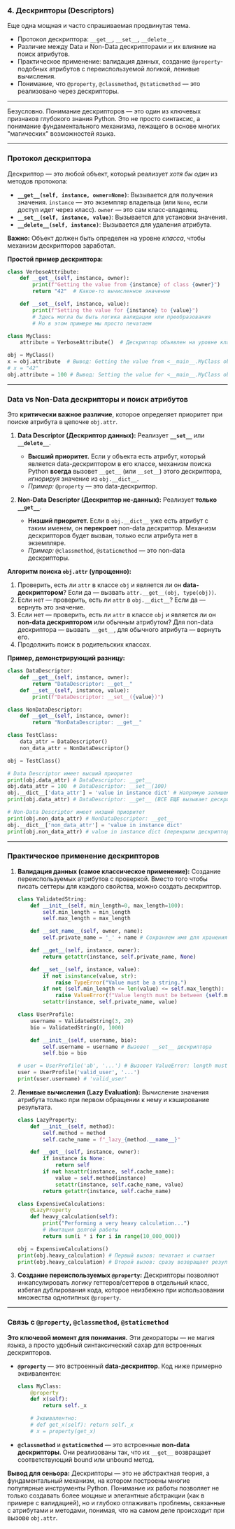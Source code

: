 ### 4. Дескрипторы (Descriptors)

Еще одна мощная и часто спрашиваемая продвинутая тема.

* Протокол дескриптора: `__get__`, `__set__`, `__delete__`.
* Различие между Data и Non-Data дескрипторами и их влияние на поиск атрибутов.
* Практическое применение: валидация данных, создание `@property`-подобных атрибутов с переиспользуемой логикой, ленивые вычисления.
* Понимание, что `@property`, `@classmethod`, `@staticmethod` — это реализовано через дескрипторы.

_________________________________________________________________

Безусловно. Понимание дескрипторов — это один из ключевых признаков глубокого знания Python. Это не просто синтаксис, а понимание фундаментального механизма, лежащего в основе многих "магических" возможностей языка.

---

### Протокол дескриптора

Дескриптор — это любой объект, который реализует *хотя бы один* из методов протокола:
*   **`__get__(self, instance, owner=None)`**: Вызывается для получения значения. `instance` — это экземпляр владельца (или `None`, если доступ идет через класс). `owner` — это сам класс-владелец.
*   **`__set__(self, instance, value)`**: Вызывается для установки значения.
*   **`__delete__(self, instance)`**: Вызывается для удаления атрибута.

**Важно:** Объект должен быть определен на уровне *класса*, чтобы механизм дескрипторов заработал.

**Простой пример дескриптора:**
```python
class VerboseAttribute:
    def __get__(self, instance, owner):
        print(f"Getting the value from {instance} of class {owner}")
        return "42"  # Какое-то вычисленное значение

    def __set__(self, instance, value):
        print(f"Setting the value for {instance} to {value}")
        # Здесь могла бы быть логика валидации или преобразования
        # Но в этом примере мы просто печатаем

class MyClass:
    attribute = VerboseAttribute()  # Дескриптор объявлен на уровне класса

obj = MyClass()
x = obj.attribute  # Вывод: Getting the value from <__main__.MyClass object...> of class <class '__main__.MyClass'>
# x = "42"
obj.attribute = 100 # Вывод: Setting the value for <__main__.MyClass object...> to 100
```

---

### Data vs Non-Data дескрипторы и поиск атрибутов

Это **критически важное различие**, которое определяет приоритет при поиске атрибута в цепочке `obj.attr`.

1.  **Data Descriptor (Дескриптор данных):** Реализует **`__set__`** или **`__delete__`**.
    *   **Высший приоритет.** Если у объекта есть атрибут, который является data-дескриптором в его классе, механизм поиска Python **всегда** вызовет `__get__` (или `__set__`) этого дескриптора, *игнорируя* значение из `obj.__dict__`.
    *   *Пример:* `@property` — это data-дескриптор.

2.  **Non-Data Descriptor (Дескриптор не-данных):** Реализует **только `__get__`**.
    *   **Низший приоритет.** Если в `obj.__dict__` уже есть атрибут с таким именем, он **перекроет** non-data дескриптор. Механизм дескрипторов будет вызван, только если атрибута нет в экземпляре.
    *   *Пример:* `@classmethod`, `@staticmethod` — это non-data дескрипторы.

**Алгоритм поиска `obj.attr` (упрощенно):**
1.  Проверить, есть ли `attr` в классе `obj` и является ли он **data-дескриптором**? Если да — вызвать `attr.__get__(obj, type(obj))`.
2.  Если нет — проверить, есть ли `attr` в `obj.__dict__`? Если да — вернуть это значение.
3.  Если нет — проверить, есть ли `attr` в классе `obj` и является ли он **non-data дескриптором** или обычным атрибутом? Для non-data дескриптора — вызвать `__get__`, для обычного атрибута — вернуть его.
4.  Продолжить поиск в родительских классах.

**Пример, демонстрирующий разницу:**
```python
class DataDescriptor:
    def __get__(self, instance, owner):
        return "DataDescriptor: __get__"
    def __set__(self, instance, value):
        print(f"DataDescriptor: __set__({value})")

class NonDataDescriptor:
    def __get__(self, instance, owner):
        return "NonDataDescriptor: __get__"

class TestClass:
    data_attr = DataDescriptor()
    non_data_attr = NonDataDescriptor()

obj = TestClass()

# Data Descriptor имеет высший приоритет
print(obj.data_attr) # DataDescriptor: __get__
obj.data_attr = 100  # DataDescriptor: __set__(100)
obj.__dict__['data_attr'] = 'value in instance dict' # Напрямую запишем в __dict__
print(obj.data_attr) # DataDescriptor: __get__ (ВСЕ ЕЩЕ вызывает дескриптор!)

# Non-Data Descriptor имеет низший приоритет
print(obj.non_data_attr) # NonDataDescriptor: __get__
obj.__dict__['non_data_attr'] = 'value in instance dict'
print(obj.non_data_attr) # value in instance dict (перекрыли дескриптор!)
```

---

### Практическое применение дескрипторов

1.  **Валидация данных (самое классическое применение):**
    Создание переиспользуемых атрибутов с проверкой. Вместо того чтобы писать сеттеры для каждого свойства, можно создать дескриптор.

    ```python
    class ValidatedString:
        def __init__(self, min_length=0, max_length=100):
            self.min_length = min_length
            self.max_length = max_length

        def __set_name__(self, owner, name):
            self.private_name = '_' + name # Сохраняем имя для хранения значения

        def __get__(self, instance, owner):
            return getattr(instance, self.private_name, None)

        def __set__(self, instance, value):
            if not isinstance(value, str):
                raise TypeError("Value must be a string.")
            if not (self.min_length <= len(value) <= self.max_length):
                raise ValueError(f"Value length must be between {self.min_length} and {self.max_length}.")
            setattr(instance, self.private_name, value)

    class UserProfile:
        username = ValidatedString(3, 20)
        bio = ValidatedString(0, 1000)

        def __init__(self, username, bio):
            self.username = username # Вызовет __set__ дескриптора
            self.bio = bio

    # user = UserProfile('ab', '...') # Вызовет ValueError: length must be between 3 and 20.
    user = UserProfile('valid_user', '...')
    print(user.username) # 'valid_user'
    ```

2.  **Ленивые вычисления (Lazy Evaluation):**
    Вычисление значения атрибута только при первом обращении к нему и кэширование результата.

    ```python
    class LazyProperty:
        def __init__(self, method):
            self.method = method
            self.cache_name = f"_lazy_{method.__name__}"

        def __get__(self, instance, owner):
            if instance is None:
                return self
            if not hasattr(instance, self.cache_name):
                value = self.method(instance)
                setattr(instance, self.cache_name, value)
            return getattr(instance, self.cache_name)

    class ExpensiveCalculations:
        @LazyProperty
        def heavy_calculation(self):
            print("Performing a very heavy calculation...")
            # Имитация долгой работы
            return sum(i * i for i in range(10_000_000))

    obj = ExpensiveCalculations()
    print(obj.heavy_calculation) # Первый вызов: печатает и считает
    print(obj.heavy_calculation) # Второй вызов: сразу возвращает результат
    ```

3.  **Создание переиспользуемых `@property`:** Дескрипторы позволяют инкапсулировать логику геттеров/сеттеров в отдельный класс, избегая дублирования кода, которое неизбежно при использовании множества однотипных `@property`.

---

### Связь с `@property`, `@classmethod`, `@staticmethod`

**Это ключевой момент для понимания.** Эти декораторы — не магия языка, а просто удобный синтаксический сахар для встроенных дескрипторов.

*   **`@property`** — это встроенный **data-дескриптор**.
    Код ниже примерно эквивалентен:
    ```python
    class MyClass:
        @property
        def x(self):
            return self._x

        # Эквивалентно:
        # def get_x(self): return self._x
        # x = property(get_x)
    ```

*   **`@classmethod`** и **`@staticmethod`** — это встроенные **non-data дескрипторы**.
    Они реализованы так, что их `__get__` возвращает соответствующий bound или unbound метод.

**Вывод для сеньора:** Дескрипторы — это не абстрактная теория, а фундаментальный механизм, на котором построены многие популярные инструменты Python. Понимание их работы позволяет не только создавать более мощные и элегантные абстракции (как в примере с валидацией), но и глубоко отлаживать проблемы, связанные с атрибутами и методами, понимая, что на самом деле происходит при вызове `obj.attr`.